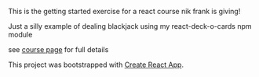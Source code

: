 This is the getting started exercise for a react course nik frank is giving!

Just a silly example of dealing blackjack using my react-deck-o-cards npm module


see [course page](https://github.com/nikfrank/react-course) for full details


This project was bootstrapped with [Create React App](https://github.com/facebookincubator/create-react-app).
